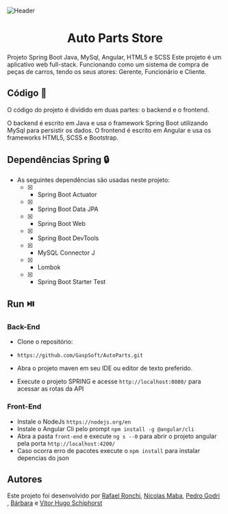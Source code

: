 ![Header](https://github.com/pedrogodri/AutoParts/assets/86849487/e7f32022-dd63-4991-a7ea-e06a196341ab)

<h1 align="center">Auto Parts Store</h1>
Projeto Spring Boot Java, MySql, Angular, HTML5 e SCSS
Este projeto é um aplicativo web full-stack. Funcionando como um sistema de compra de peças de carros, tendo os seus atores: Gerente, Funcionário e Cliente.

## Código 📖
O código do projeto é dividido em duas partes: o backend e o frontend.

O backend é escrito em Java e usa o framework Spring Boot utilizando MySql para persistir os dados. O frontend é escrito em Angular e usa os frameworks HTML5, SCSS e Bootstrap.

## Dependências Spring 🔒
- As seguintes dependências são usadas neste projeto:
  - [X] - Spring Boot Actuator
  - [X] - Spring Boot Data JPA
  - [X] - Spring Boot Web
  - [X] - Spring Boot DevTools
  - [X] - MySQL Connector J
  - [X] - Lombok
  - [X] - Spring Boot Starter Test

## Run ⏯️

### Back-End
- Clone o repositório:
- ``` https://github.com/GaspSoft/AutoParts.git ```

- Abra o projeto maven em seu IDE ou editor de texto preferido.
- Execute o projeto SPRING e acesse ``` http://localhost:8080/ ``` para acessar as rotas da API

### Front-End
- Instale o NodeJs ``` https://nodejs.org/en ```
- Instale o Angular Cli pelo prompt ``` npm install -g @angular/cli ```
- Abra a pasta ``` front-end ``` e execute ``` ng s --0 ``` para abrir o projeto angular pela porta ``` http://localhost:4200/ ```
- Caso ocorra erro de pacotes execute o ``` npm install ``` para instalar depencias do json

## Autores 
Este projeto foi desenvolvido por [Rafael Ronchi](https://github.com/RafaelRonchi), [Nicolas Maba](https://github.com/NicolasRicardoMaba), [Pedro Godri
](https://github.com/pedrogodri), [Bárbara](https://github.com/BahNasc) e [Vitor Hugo Schiphorst](https://github.com/VitorSchiphorst)
